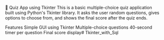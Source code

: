 🧠 Quiz App using Tkinter
This is a basic multiple-choice quiz application built using Python's Tkinter library. It asks the user random questions, gives options to choose from, and shows the final score after the quiz ends.

Features
Simple GUI using Tkinter
Multiple-choice questions
40-second timer per question
Final score display# Tkinter_with_Sql
